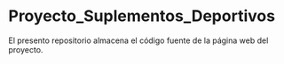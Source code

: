 # Proyecto_Suplementos_Deportivos
El presento repositorio almacena el código fuente de la página web del proyecto.
